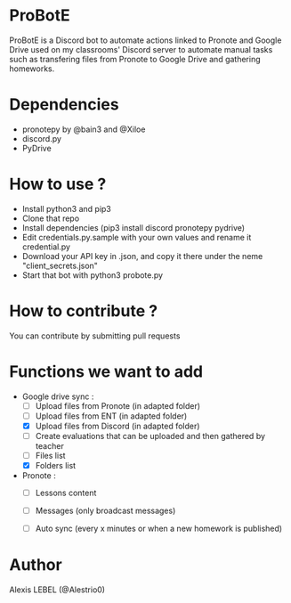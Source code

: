 # ProBotE
ProBotE is a Discord bot to automate actions linked to Pronote and Google Drive used on my classrooms' Discord server to automate manual tasks such as
transfering files from Pronote to Google Drive and gathering homeworks.

# Dependencies
- pronotepy by @bain3 and @Xiloe
- discord.py
- PyDrive

# How to use ?
- Install python3 and pip3
- Clone that repo
- Install dependencies (pip3 install discord pronotepy pydrive)
- Edit credentials.py.sample with your own values and rename it credential.py
- Download your API key in .json, and copy it there under the neme "client_secrets.json"
- Start that bot with python3 probote.py

# How to contribute ?
You can contribute by submitting pull requests

# Functions we want to add
- Google drive sync :
  - [ ] Upload files from Pronote (in adapted folder)
  - [ ] Upload files from ENT (in adapted folder)
  - [x] Upload files from Discord (in adapted folder)
  - [ ] Create evaluations that can be uploaded and then gathered by teacher
  - [ ] Files list
  - [x] Folders list

- Pronote :
  - [ ] Lessons content
  - [ ] Messages (only broadcast messages)
  - [ ] Auto sync (every x minutes or when a new homework is published)


# Author
Alexis LEBEL (@Alestrio0)
